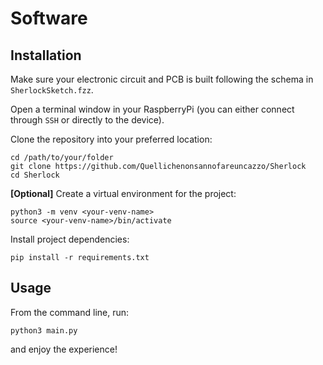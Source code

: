# Software

## Installation

Make sure your electronic circuit and PCB is built following the schema in `SherlockSketch.fzz`.

Open a terminal window in your RaspberryPi (you can either connect through `SSH` or directly to the device).

Clone the repository into your preferred location:
```
cd /path/to/your/folder
git clone https://github.com/Quellichenonsannofareuncazzo/Sherlock
cd Sherlock
```
**[Optional]** Create a virtual environment for the project:
```
python3 -m venv <your-venv-name>
source <your-venv-name>/bin/activate 
```
Install project dependencies:
```
pip install -r requirements.txt
```

## Usage

From the command line, run:
```
python3 main.py 
```
and enjoy the experience! 
